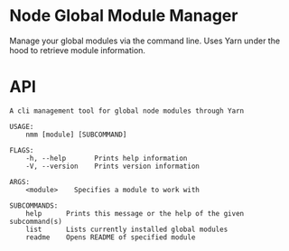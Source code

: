 # Node Global Module Manager

Manage your global modules via the command line. Uses Yarn under the hood to retrieve module information.

# API

```Node Module Manager 1.0
A cli management tool for global node modules through Yarn

USAGE:
    nmm [module] [SUBCOMMAND]

FLAGS:
    -h, --help       Prints help information
    -V, --version    Prints version information

ARGS:
    <module>    Specifies a module to work with

SUBCOMMANDS:
    help      Prints this message or the help of the given subcommand(s)
    list      Lists currently installed global modules
    readme    Opens README of specified module

